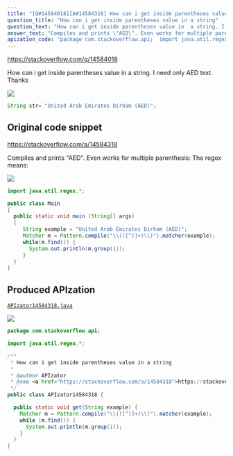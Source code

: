 ```yaml
---
title: "[Q#14584018][A#14584318] How can i get inside parentheses value in a string"
question_title: "How can i get inside parentheses value in a string"
question_text: "How can i get inside parentheses value in  a string. I need only AED text. Thanks"
answer_text: "Compiles and prints \"AED\". Even works for multiple parenthesis: The regex means:"
apization_code: "package com.stackoverflow.api;  import java.util.regex.*;  /**  * How can i get inside parentheses value in a string  *  * @author APIzator  * @see <a href=\"https://stackoverflow.com/a/14584318\">https://stackoverflow.com/a/14584318</a>  */ public class APIzator14584318 {    public static void get(String example) {     Matcher m = Pattern.compile(\"\\\\(([^)]+)\\\\)\").matcher(example);     while (m.find()) {       System.out.println(m.group(1));     }   } }"
---
```


https://stackoverflow.com/q/14584018

How can i get inside parentheses value in  a string.
I need only AED text. Thanks


<div class="code-logo"><img src="/stackoverflow.png" /></div>

```java
String str= "United Arab Emirates Dirham (AED)";
```


## Original code snippet

https://stackoverflow.com/a/14584318

Compiles and prints &quot;AED&quot;. Even works for multiple parenthesis:
The regex means:

<div class="code-logo"><img src="/stackoverflow.png" /></div>

```java
import java.util.regex.*;

public class Main
{
  public static void main (String[] args)
  {
     String example = "United Arab Emirates Dirham (AED)";
     Matcher m = Pattern.compile("\\(([^)]+)\\)").matcher(example);
     while(m.find()) {
       System.out.println(m.group(1));    
     }
  }
}
```

## Produced APIzation

[`APIzator14584318.java`](https://github.com/blind-papers/apization-temp-data/raw/main/search/APIzator14584318.java)

<div class="code-logo"><img src="/apizator.png" /></div>

```java
package com.stackoverflow.api;

import java.util.regex.*;

/**
 * How can i get inside parentheses value in a string
 *
 * @author APIzator
 * @see <a href="https://stackoverflow.com/a/14584318">https://stackoverflow.com/a/14584318</a>
 */
public class APIzator14584318 {

  public static void get(String example) {
    Matcher m = Pattern.compile("\\(([^)]+)\\)").matcher(example);
    while (m.find()) {
      System.out.println(m.group(1));
    }
  }
}

```
